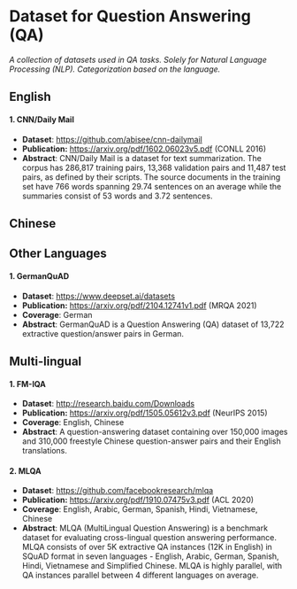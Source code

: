 # Dataset for Question Answering (QA)

*A collection of datasets used in QA tasks. Solely for Natural Language Processing (NLP). Categorization based on the language.*

## English

#### 1. CNN/Daily Mail

- **Dataset**: https://github.com/abisee/cnn-dailymail
- **Publication:** https://arxiv.org/pdf/1602.06023v5.pdf (CONLL 2016)
- **Abstract**: CNN/Daily Mail is a dataset for text summarization. The corpus has 286,817 training pairs, 13,368 validation pairs and 11,487 test pairs, as defined by their scripts. The source documents in the training set have 766 words spanning 29.74 sentences on an average while the summaries consist of 53 words and 3.72 sentences.



## Chinese



## Other Languages

#### 1. GermanQuAD

- **Dataset**: https://www.deepset.ai/datasets
- **Publication:**  https://arxiv.org/pdf/2104.12741v1.pdf (MRQA 2021)
- **Coverage**: German
- **Abstract**: GermanQuAD is a Question Answering (QA) dataset of 13,722 extractive question/answer pairs in German.



## Multi-lingual

#### 1. FM-IQA

- **Dataset**: http://research.baidu.com/Downloads 
- **Publication:**  https://arxiv.org/pdf/1505.05612v3.pdf (NeurIPS 2015)
- **Coverage**: English, Chinese
- **Abstract**: A question-answering dataset containing over 150,000 images and 310,000 freestyle Chinese question-answer pairs and their English translations.

#### 2. MLQA

- **Dataset**: https://github.com/facebookresearch/mlqa
- **Publication:**  https://arxiv.org/pdf/1910.07475v3.pdf (ACL 2020)
- **Coverage**: English, Arabic, German, Spanish, Hindi, Vietnamese, Chinese
- **Abstract**: MLQA (MultiLingual Question Answering) is a benchmark dataset for evaluating cross-lingual question answering performance. MLQA consists of over 5K extractive QA instances (12K in English) in SQuAD format in seven languages - English, Arabic, German, Spanish, Hindi, Vietnamese and Simplified Chinese. MLQA is highly parallel, with QA instances parallel between 4 different languages on average.



